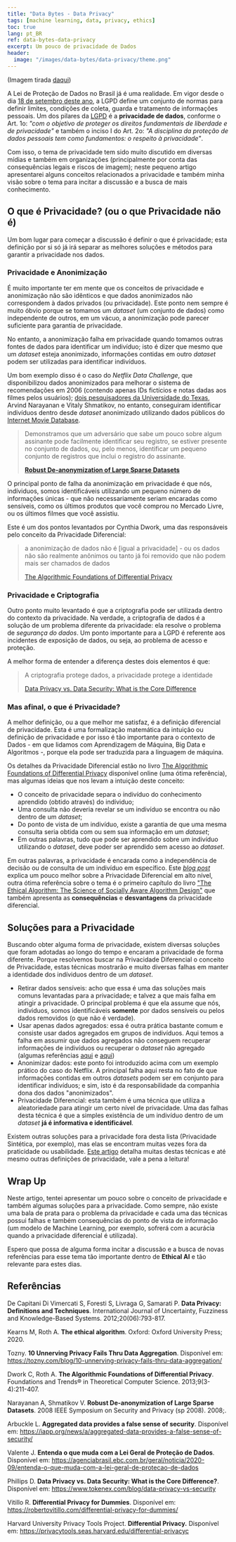 ```yaml
---
title: "Data Bytes - Data Privacy"
tags: [machine learning, data, privacy, ethics]
toc: true
lang: pt_BR
ref: data-bytes-data-privacy
excerpt: Um pouco de privacidade de Dados
header:
  image: "/images/data-bytes/data-privacy/theme.png"
---
```


(Imagem tirada [daqui](https://www.bigcommerce.com/blog/consumer-data-privacy/))

A Lei de Proteção de Dados no Brasil já é uma realidade. Em vigor desde o dia [18 de setembro deste ano](https://agenciabrasil.ebc.com.br/geral/noticia/2020-09/entenda-o-que-muda-com-a-lei-geral-de-protecao-de-dados), a LGPD define um conjunto de normas para definir limites, condições de coleta, guarda e tratamento de informações pessoais. Um dos pilares da [LGPD](http://www.planalto.gov.br/ccivil_03/_ato2015-2018/2018/lei/L13709.htm) é a **privacidade de dados**, conforme o Art. 1o: *"com o objetivo de proteger os direitos fundamentais de liberdade e de privacidade"* e também o inciso I do Art. 2o: *"A disciplina da proteção de dados pessoais tem como fundamentos: o respeito à privacidade"*.

Com isso, o tema de privacidade tem sido muito discutido em diversas mídias e também em organizações (principalmente por conta das consequências legais e riscos de imagem); neste pequeno artigo apresentarei alguns conceitos relacionados a privacidade e também minha visão sobre o tema para incitar a discussão e a busca de mais conhecimento.

## O que é Privacidade? (ou o que Privacidade não é)

Um bom lugar para começar a discussão é definir o que é privacidade; esta definição por si só já irá separar as melhores soluções e métodos para garantir a privacidade nos dados.

### Privacidade e Anonimização

É muito importante ter em mente que os conceitos de privacidade e anonimização não são idênticos e que dados anonimizados não correspondem à dados privados (ou privacidade). Este ponto nem sempre é muito óbvio porque se tomamos um *dataset* (um conjunto de dados) como independente de outros, em um vácuo, a anonimização pode parecer suficiente para garantia de privacidade.

No entanto, a anonimização falha em privacidade quando tomamos outras fontes de dados para identificar um indivíduo; isto é dizer que mesmo que um *dataset* esteja anonimizado, informações contidas em outro *dataset* podem ser utilizadas para identificar indivíduos.

Um bom exemplo disso é o caso do *Netflix Data Challenge*, que disponibilizou dados anonimizados para melhorar o sistema de recomendações em 2006 (contendo apenas IDs fictícios e notas dadas aos filmes pelos usuários); [dois pesquisadores da Universidade do Texas](https://www.cs.cornell.edu/~shmat/shmat_oak08netflix.pdf), Arvind Narayanan e Vitaly Shmatikov, no entanto, conseguiram identificar indivíduos dentro desde *dataset* anonimizado utilizando dados públicos do [Internet Movie Database](http://www.imdb.com/).

> Demonstramos que um adversário que sabe um pouco sobre algum assinante pode facilmente identificar seu registro, se estiver presente no conjunto de dados, ou, pelo menos, identificar um pequeno conjunto de registros que inclui o registro do assinante.
>
> [**Robust De-anonymization of Large Sparse Datasets**](https://www.cs.cornell.edu/~shmat/shmat_oak08netflix.pdf)

O principal ponto de falha da anonimização em privacidade é que nós, indíviduos, somos identificáveis utilizando um pequeno número de informações únicas -   que não necessariamente seriam encaradas como sensíveis, como os últimos produtos que você comprou no Mercado Livre, ou os últimos filmes que você assistiu.

Este é um dos pontos levantados por Cynthia Dwork, uma das responsáveis pelo conceito da Privacidade Diferencial:

> a anonimização de dados não é [igual a privacidade] - ou os dados não são realmente anônimos ou tanto já foi removido que não podem mais ser chamados de dados
>
> [The Algorithmic Foundations of Differential Privacy](https://www.cis.upenn.edu/~aaroth/Papers/privacybook.pdf)

### Privacidade e Criptografia

Outro ponto muito levantado é que a criptografia pode ser utilizada dentro do contexto da privacidade. Na verdade, a criptografia de dados é a solução de um problema diferente da privacidade: ela resolve o problema de *segurança do dados*. Um ponto importante para a LGPD é referente aos incidentes de exposição de dados, ou seja, ao problema de acesso e proteção.

A melhor forma de entender a diferença destes dois elementos é que:

> A criptografia protege dados, a privacidade protege a identidade
>
> [Data Privacy vs. Data Security: What is the Core Difference](https://www.tokenex.com/blog/data-privacy-vs-security)

### Mas afinal, o que é Privacidade?

A melhor definição, ou a que melhor me satisfaz, é a definição diferencial de privacidade. Esta é uma formalização matemática da intuição ou definição de privacidade e por isso é tão importante para o contexto de Dados - em que lidamos com Aprendizagem de Máquina, Big Data e Algoritmos -, porque ela pode ser traduzida para a linguagem de máquina.

Os detalhes da Privacidade Diferencial estão no livro [The Algorithmic Foundations of Differential Privacy](https://www.cis.upenn.edu/~aaroth/Papers/privacybook.pdf) disponível online (uma ótima referência), mas algumas ideias que nos levam a intuição deste conceito:

- O conceito de privacidade separa o indivíduo do conhecimento aprendido (obtido através) do indíviduo;
- Uma consulta não deveria revelar se um indivíduo se encontra ou não dentro de um *dataset*;
- Do ponto de vista de um indivíduo, existe a garantia de que uma mesma consulta seria obtida com ou sem sua informação em um *dataset*;
- Em outras palavras, tudo que pode ser aprendido sobre um indivíduo utilizando o *dataset*, deve poder ser aprendido sem acesso ao *dataset*.

Em outras palavras, a privacidade é encarada como a independência de decisão ou de consulta de um indivíduo em específico. Este *[blog post](https://robertovitillo.com/differential-privacy-for-dummies/)* explica um pouco melhor sobre a Privacidade Diferencial em alto nível, outra ótima referência sobre o tema é o primeiro capítulo do livro ["The Ethical Algorithm: The Science of Socially Aware Algorithm Design"](https://www.amazon.com/Ethical-Algorithm-Science-Socially-Design/dp/0190948205) que também apresenta as **consequências** e **desvantagens** da privacidade diferencial.

## Soluções para a Privacidade

Buscando obter alguma forma de privacidade, existem diversas soluções que foram adotadas ao longo do tempo e encaram a privacidade de forma diferente. Porque resolvemos buscar na Privacidade Diferencial o conceito de Privacidade, estas técnicas mostrarão e muito diversas falhas em manter a identidade dos indíviduos dentro de um *dataset*.

- Retirar dados sensíveis: acho que essa é uma das soluções mais comuns levantadas para a privacidade; e talvez a que mais falha em atingir a privacidade. O principal problema é que ela assume que nós, indíviduos, somos identificáveis **somente** por dados sensíveis ou pelos dados removidos (o que não é verdade).
- Usar apenas dados agregados: essa é outra prática bastante comum e consiste usar dados agregados em grupos de indivíduos. Aqui temos a falha em assumir que dados agregados não conseguem recuperar informações de indivíduos ou recuperar o *dataset* não agregado (algumas referências [aqui](https://iapp.org/news/a/aggregated-data-provides-a-false-sense-of-security/) e [aqui](https://tozny.com/blog/10-unnerving-privacy-fails-thru-data-aggregation/))
- Anonimizar dados: este ponto foi introduzido acima com um exemplo prático do caso do Netflix. A principal falha aqui resta no fato de que informações contidas em outros *datasets* podem ser em conjunto para identificar indivíduos; e sim, isto é da responsabilidade da companhia dona dos dados "anonimizados".
- Privacidade Diferencial: esta também é uma técnica que utiliza a aleatoriedade para atingir um certo nível de privacidade. Uma das falhas desta técnica é que a simples existência de um indivíduo dentro de um *dataset* **já é informativa e identificável**.

Existem outras soluções para a privacidade fora desta lista (Privacidade Sintética, por exemplo), mas elas se encontram muitas vezes fora da praticidade ou usabilidade. [Este artigo](https://pdfs.semanticscholar.org/7c6a/bddbd791dddd281c5764dbe859c55ba2e019.pdf?_ga=2.170032995.299723572.1604518308-1165209624.1601912032) detalha muitas destas técnicas e até mesmo outras definições de privacidade, vale a pena a leitura!

## Wrap Up

Neste artigo, tentei apresentar um pouco sobre o conceito de privacidade e também algumas soluções para a privacidade. Como sempre, não existe uma bala de prata para o problema da privacidade e cada uma das técnicas possui falhas e também consequências do ponto de vista de informação (um modelo de Machine Learning, por exemplo, sofrerá com a acurácia quando a privacidade diferencial é utilizada).

Espero que possa de alguma forma incitar a discussão e a busca de novas referências para esse tema tão importante dentro de **Ethical AI** e tão relevante para estes dias.

## Referências

De Capitani Di Vimercati S, Foresti S, Livraga G, Samarati P. **Data Privacy: Definitions and Techniques**. International Journal of Uncertainty, Fuzziness and Knowledge-Based Systems. 2012;20(06):793-817.

Kearns M, Roth A. **The ethical algorithm**. Oxford: Oxford University Press; 2020.

Tozny. **10 Unnerving Privacy Fails Thru Data Aggregation**. Disponível em: https://tozny.com/blog/10-unnerving-privacy-fails-thru-data-aggregation/

Dwork C, Roth A. **The Algorithmic Foundations of Differential Privacy**. Foundations and Trends® in Theoretical Computer Science. 2013;9(3-4):211-407.

Narayanan A, Shmatikov V. **Robust De-anonymization of Large Sparse Datasets**. 2008 IEEE Symposium on Security and Privacy (sp 2008). 2008;.

Arbuckle L. **Aggregated data provides a false sense of security**. Disponível em: https://iapp.org/news/a/aggregated-data-provides-a-false-sense-of-security/

Valente J. **Entenda o que muda com a Lei Geral de Proteção de Dados**. Disponível em: https://agenciabrasil.ebc.com.br/geral/noticia/2020-09/entenda-o-que-muda-com-a-lei-geral-de-protecao-de-dados

Phillips D. **Data Privacy vs. Data Security: What is the Core Difference?**. Disponível em: https://www.tokenex.com/blog/data-privacy-vs-security

Vitillo R. **Differential Privacy for Dummies**. Disponível em: https://robertovitillo.com/differential-privacy-for-dummies/

Harvard University Privacy Tools Project. **Differential Privacy.** Disponível em: https://privacytools.seas.harvard.edu/differential-privacyc
